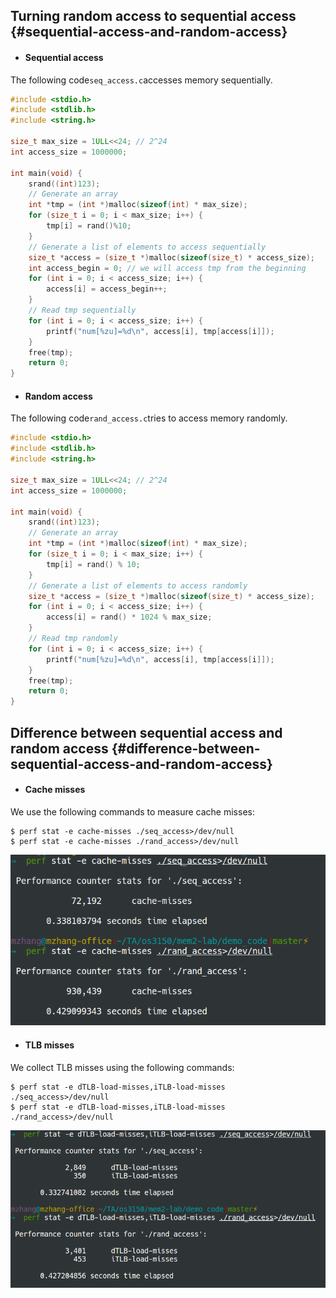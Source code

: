 ## Turning random access to sequential access  {#sequential-access-and-random-access}

* #### Sequential access

The following code`seq_access.c`accesses memory sequentially.

```c
#include <stdio.h>
#include <stdlib.h>
#include <string.h>

size_t max_size = 1ULL<<24; // 2^24
int access_size = 1000000;

int main(void) {
    srand((int)123);
    // Generate an array
    int *tmp = (int *)malloc(sizeof(int) * max_size);
    for (size_t i = 0; i < max_size; i++) {
        tmp[i] = rand()%10;
    }
    // Generate a list of elements to access sequentially
    size_t *access = (size_t *)malloc(sizeof(size_t) * access_size);
    int access_begin = 0; // we will access tmp from the beginning
    for (int i = 0; i < access_size; i++) {
        access[i] = access_begin++;
    }
    // Read tmp sequentially
    for (int i = 0; i < access_size; i++) {
        printf("num[%zu]=%d\n", access[i], tmp[access[i]]);
    }
    free(tmp);
    return 0;
}
```

* #### Random access

The following code`rand_access.c`tries to access memory randomly.

```c
#include <stdio.h>
#include <stdlib.h>
#include <string.h>

size_t max_size = 1ULL<<24; // 2^24
int access_size = 1000000;

int main(void) {
    srand((int)123);
    // Generate an array
    int *tmp = (int *)malloc(sizeof(int) * max_size);
    for (size_t i = 0; i < max_size; i++) {
        tmp[i] = rand() % 10;
    }
    // Generate a list of elements to access randomly
    size_t *access = (size_t *)malloc(sizeof(size_t) * access_size);
    for (int i = 0; i < access_size; i++) {
        access[i] = rand() * 1024 % max_size;
    }
    // Read tmp randomly
    for (int i = 0; i < access_size; i++) {
        printf("num[%zu]=%d\n", access[i], tmp[access[i]]);
    }
    free(tmp);
    return 0;
}
```

## Difference between sequential access and random access {#difference-between-sequential-access-and-random-access}

* #### Cache misses

We use the following commands to measure cache misses:

```
$ perf stat -e cache-misses ./seq_access>/dev/null
$ perf stat -e cache-misses ./rand_access>/dev/null
```

![](img/img80.png "img80")

* #### TLB misses

We collect TLB misses using the following commands:

```
$ perf stat -e dTLB-load-misses,iTLB-load-misses ./seq_access>/dev/null
$ perf stat -e dTLB-load-misses,iTLB-load-misses ./rand_access>/dev/null
```

![](img/img81.png "img81")

